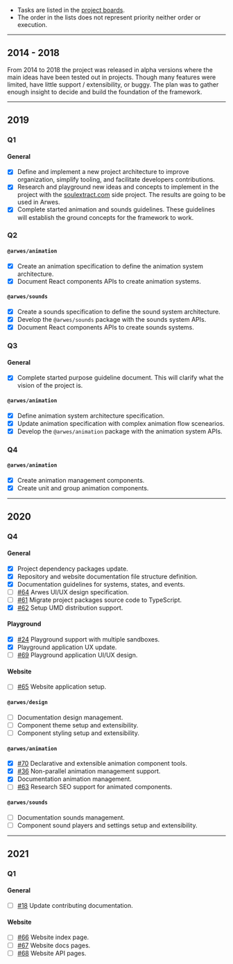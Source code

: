 - Tasks are listed in the [project boards](https://github.com/arwes/arwes/projects).
- The order in the lists does not represent priority neither order or execution.

----

## 2014 - 2018

From 2014 to 2018 the project was released in alpha versions where the main
ideas have been tested out in projects. Though many features were limited, have
little support / extensibility, or buggy. The plan was to gather enough insight
to decide and build the foundation of the framework.

----

## 2019

### Q1

#### General

- [x] Define and implement a new project architecture to improve organization,
simplify tooling, and facilitate developers contributions.
- [x] Research and playground new ideas and concepts to implement in the project
with the [soulextract.com](https://github.com/soulextract/soulextract.com) side
project. The results are going to be used in Arwes.
- [x] Complete started animation and sounds guidelines. These guidelines will
establish the ground concepts for the framework to work.

### Q2

#### `@arwes/animation`

- [x] Create an animation specification to define the animation system architecture.
- [x] Document React components APIs to create animation systems.

#### `@arwes/sounds`

- [x] Create a sounds specification to define the sound system architecture.
- [x] Develop the `@arwes/sounds` package with the sounds system APIs.
- [x] Document React components APIs to create sounds systems.

### Q3

#### General

- [x] Complete started purpose guideline document. This will clarify what
the vision of the project is.

#### `@arwes/animation`

- [x] Define animation system architecture specification.
- [x] Update animation specification with complex animation flow scenearios.
- [x] Develop the `@arwes/animation` package with the animation system APIs.

### Q4

#### `@arwes/animation`

- [x] Create animation management components.
- [x] Create unit and group animation components.

----

## 2020

### Q4

#### General

- [x] Project dependency packages update.
- [x] Repository and website documentation file structure definition.
- [x] Documentation guidelines for systems, states, and events.
- [ ] [#64](https://github.com/arwes/arwes/issues/64) Arwes UI/UX design specification.
- [ ] [#61](https://github.com/arwes/arwes/issues/61) Migrate project packages
source code to TypeScript.
- [x] [#62](https://github.com/arwes/arwes/issues/62) Setup UMD distribution support.

#### Playground

- [x] [#24](https://github.com/arwes/arwes/issues/24) Playground support with
multiple sandboxes.
- [x] Playground application UX update.
- [ ] [#69](https://github.com/arwes/arwes/issues/69) Playground application UI/UX
design.

#### Website

- [ ] [#65](https://github.com/arwes/arwes/issues/65) Website application setup.

#### `@arwes/design`

- [ ] Documentation design management.
- [ ] Component theme setup and extensibility.
- [ ] Component styling setup and extensibility.

#### `@arwes/animation`

- [x] [#70](https://github.com/arwes/arwes/issues/70) Declarative and extensible
animation component tools.
- [x] [#36](https://github.com/arwes/arwes/issues/36) Non-parallel animation
management support.
- [x] Documentation animation management.
- [ ] [#63](https://github.com/arwes/arwes/issues/63) Research SEO support for
animated components.

#### `@arwes/sounds`

- [ ] Documentation sounds management.
- [ ] Component sound players and settings setup and extensibility.

----

## 2021

### Q1

#### General

- [ ] [#18](https://github.com/arwes/arwes/issues/18) Update contributing documentation.

#### Website

- [ ] [#66](https://github.com/arwes/arwes/issues/66) Website index page.
- [ ] [#67](https://github.com/arwes/arwes/issues/67) Website docs pages.
- [ ] [#68](https://github.com/arwes/arwes/issues/68) Website API pages.

